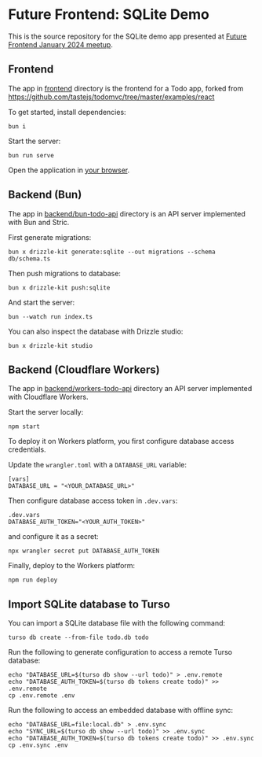 # Future Frontend: SQLite Demo

This is the source repository for the SQLite demo app presented at [Future Frontend January 2024 meetup](https://meetabit.com/events/future-frontend-january-2024/).

## Frontend

The app in [frontend](./frontend) directory is the frontend for a Todo app, forked from https://github.com/tastejs/todomvc/tree/master/examples/react

To get started, install dependencies:

```console
bun i
```

Start the server:

```console
bun run serve
```

Open the application in [your browser](http://127.0.0.1:7002).

## Backend (Bun)

The app in [backend/bun-todo-api](./backend/bun-todo-api) directory is an API server implemented with Bun and Stric.

First generate migrations:

```console
bun x drizzle-kit generate:sqlite --out migrations --schema db/schema.ts
```

Then push migrations to database:

```console
bun x drizzle-kit push:sqlite
```

And start the server:

```console
bun --watch run index.ts
```

You can also inspect the database with Drizzle studio:

```console
bun x drizzle-kit studio
```

## Backend (Cloudflare Workers)

The app in [backend/workers-todo-api](./backend/workers-todo-api) directory an API server implemented with Cloudflare Workers.

Start the server locally:

```console
npm start
```

To deploy it on Workers platform, you first configure database access credentials.

Update the `wrangler.toml` with a `DATABASE_URL` variable:

```console
[vars]
DATABASE_URL = "<YOUR_DATABASE_URL>"
```

Then configure database access token in `.dev.vars`:

```
.dev.vars
DATABASE_AUTH_TOKEN="<YOUR_AUTH_TOKEN>"
```

and configure it as a secret:

```console
npx wrangler secret put DATABASE_AUTH_TOKEN
```

Finally, deploy to the Workers platform:

```console
npm run deploy
```

## Import SQLite database to Turso

You can import a SQLite database file with the following command:

```console
turso db create --from-file todo.db todo
```

Run the following to generate configuration to access a remote Turso database:

```console
echo "DATABASE_URL=$(turso db show --url todo)" > .env.remote
echo "DATABASE_AUTH_TOKEN=$(turso db tokens create todo)" >> .env.remote
cp .env.remote .env
```

Run the following to access an embedded database with offline sync:

```console
echo "DATABASE_URL=file:local.db" > .env.sync
echo "SYNC_URL=$(turso db show --url todo)" >> .env.sync
echo "DATABASE_AUTH_TOKEN=$(turso db tokens create todo)" >> .env.sync
cp .env.sync .env
``````
